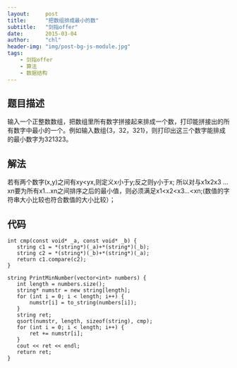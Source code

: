 ```yaml
---
layout:     post
title:      "把数组排成最小的数"
subtitle:   "剑指offer"
date:       2015-03-04
author:     "chl"
header-img: "img/post-bg-js-module.jpg"
tags:
    - 剑指offer
    - 算法
    - 数据结构
---
```

 ## 题目描述
 输入一个正整数数组，把数组里所有数字拼接起来排成一个数，打印能拼接出的所有数字中最小的一个。例如输入数组{3，32，321}，则打印出这三个数字能排成的最小数字为321323。
 ## 解法
 若有两个数字(x,y)之间有xy<yx,则定义x小于y;反之则y小于x;
所以对与x1x2x3 ... xn要为所有x1...xn之间排序之后的最小值，则必须满足x1<x2<x3...<xn;(数值的字符串大小比较也符合数值的大小比较）；
 ## 代码
 ```
 int cmp(const void* _a, const void* _b) {
	string c1 = *(string*)(_a)+*(string*)(_b);
	string c2 = *(string*)(_b)+*(string*)(_a);
	return c1.compare(c2);
}

string PrintMinNumber(vector<int> numbers) {
	int length = numbers.size();
	string* numstr = new string[length];
	for (int i = 0; i < length; i++) {
		numstr[i] = to_string(numbers[i]);
	}
	string ret;
	qsort(numstr, length, sizeof(string), cmp);
	for (int i = 0; i < length; i++) {
		ret += numstr[i];
	}
	cout << ret << endl;
	return ret;
}
 ```
